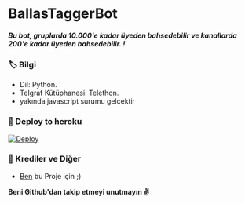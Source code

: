 # BallasTaggerBot
_**Bu bot, gruplarda 10.000'e kadar üyeden bahsedebilir ve kanallarda 200'e kadar üyeden bahsedebilir. !**_

### 🏷 Bilgi
- Dil: Python.
- Telgraf Kütüphanesi: Telethon.
- yakında javascript surumu gelcektir

### 🚀 Deploy to heroku
[![Deploy](https://www.herokucdn.com/deploy/button.svg)](https://heroku.com/deploy?template=https://github.com/ramoben200/RamoTaggerV1)

### 🎯 Krediler ve Diğer
- [Ben](https://t.me/Ballasresmi) bu Proje için ;)

**Beni Github'dan takip etmeyi unutmayın ✌️**

